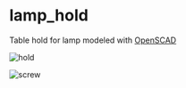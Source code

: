 # lamp_hold

Table hold for lamp modeled with [OpenSCAD](https://www.openscad.org/)

![hold](hold.png)

![screw](screw.png)